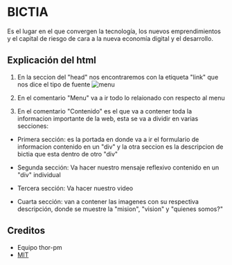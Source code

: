# BICTIA

Es el lugar en el que convergen la tecnología, los nuevos emprendimientos y el capital de riesgo de cara a la nueva economía digital y el desarrollo.

## Explicación del html

1. En la seccion del "head" nos encontraremos con la etiqueta "link" que nos dice el tipo de fuente
![menu](https://user-images.githubusercontent.com/31290033/53537599-81690080-3ad8-11e9-928f-ff21181115af.png)

2. En el comentario "Menu" va a ir todo lo relaionado con respecto al menu

3. En el comentario "Contenido" es el que va a contener toda la informacion importante de la web, esta se va a dividir en varias secciones:

- Primera sección: es la portada en donde va a ir el formulario de informacion contenido en un "div" y la otra seccion es la descripcion de bictia que esta dentro de otro "div"

- Segunda sección: Va hacer nuestro mensaje reflexivo contenido en un "div" individual

- Tercera sección: Va hacer nuestro video

- Cuarta sección: van a contener las imagenes con su respectiva descripción, donde se muestre la "mision", "vision" y "quienes somos?"


## Creditos

- Equipo thor-pm
- [MIT](https://opensource.org/Licenses/MIT)
